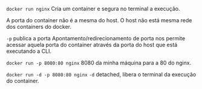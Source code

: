 `docker run nginx`
Cria um container e segura no terminal a execução.

A porta do container não é a mesma do host.
O host não está mesma rede dos containers do docker.

`-p` publica a porta
Apontamento/redirecionamento de porta nos permite acessar aquela porta do
container através da porta do host que está executando a CLI.

`docker run -p 8080:80 nginx`
8080 da minha máquina para a 80 do nginx.

`docker run -d -p 8080:80 nginx`
`-d` detached, libera o terminal da execução do container.
